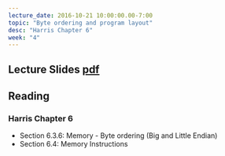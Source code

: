 ```yaml
---
lecture_date: 2016-10-21 10:00:00.00-7:00
topic: "Byte ordering and program layout"
desc: "Harris Chapter 6"
week: "4"
---
```


## Lecture Slides [pdf](https://drive.google.com/file/d/0B__7284Jee0fVE9Td1hBbDFlbXM/view?usp=sharing)

## Reading

### Harris Chapter 6

* Section 6.3.6: Memory - Byte ordering (Big and Little Endian)
* Section 6.4: Memory Instructions




